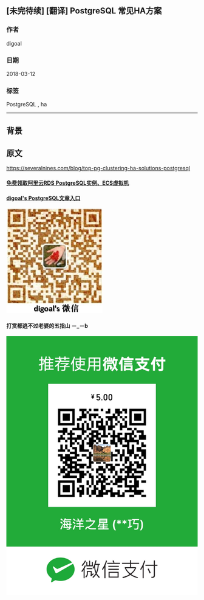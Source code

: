 ## [未完待续] [翻译] PostgreSQL 常见HA方案
           
### 作者                                                           
digoal                                                           
                                                           
### 日期                                                           
2018-03-12                                                        
                                                           
### 标签                                                           
PostgreSQL , ha 
                                                           
----                                                           
                                                           
## 背景  

## 原文

https://severalnines.com/blog/top-pg-clustering-ha-solutions-postgresql


  
  
  
  
  
  
  
  
  
  
  
  
  
#### [免费领取阿里云RDS PostgreSQL实例、ECS虚拟机](https://free.aliyun.com/ "57258f76c37864c6e6d23383d05714ea")
  
  
#### [digoal's PostgreSQL文章入口](https://github.com/digoal/blog/blob/master/README.md "22709685feb7cab07d30f30387f0a9ae")
  
  
![digoal's weixin](../pic/digoal_weixin.jpg "f7ad92eeba24523fd47a6e1a0e691b59")
  
  
  
  
  
  
#### 打赏都逃不过老婆的五指山 －_－b  
![wife's weixin ds](../pic/wife_weixin_ds.jpg "acd5cce1a143ef1d6931b1956457bc9f")
  
